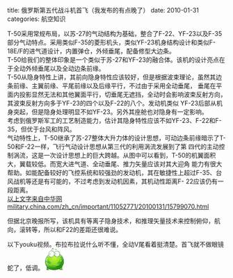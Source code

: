 title: 俄罗斯第五代战斗机首飞（我发布的有点晚了）
date: 2010-01-31
categories: 航空知识

T-50采用常规布局，以苏-27的气动结构为基础，整合了F-22、YF-23以及F-35部分气动特点。采用类似F-35的菱形机头，类似YF-23机身结构设计和类似F-18E/F的进气道设计，内置弹仓，外倾垂尾，配备修型大边条。  
T-50给我们的整体印象是一个类似于苏-27和YF-23的融合体。该机的设计亮点在于全动外倾垂尾以及全动边条前缘。  
T-50从隐身特性上讲，其前向隐身特性应该较好，但是根据波束理论，虽然其边条前缘、主翼前缘、平尾前缘以及后缘平行，不过由于采用全动垂尾， 垂尾在平面内投影显然无法和其他翼面平行，切垂尾无遮挡，全动时会影响波束反射方向，其波束反射方向多于YF-23的四个以及F-22的八个。发动机类似 YF-23后部从机身突起，但是隐身处理明显不如YF-23。另外其座舱也对隐身有一定影响。  
考虑到俄罗斯军工的工艺制造能力，估计其隐身特性应该不如YF-23、F-22和F-35，但优于台风和阵风。  
气动特性上，T-50继承了苏-27整体大升力体的设计思想，可动边条前缘暗示了T-50和F-22一样，飞行气动设计思想从第三代的利用涡流发展到了第 四代的主动控制涡流，这是一次设计思想上的巨大跨越。从图中可以看到，T-50的机翼面积大，翼载较低。而宽大进气道、全动垂尾、推力矢量应该对其大迎角 能力有很大帮助。如能配备较好的飞控系统和较强劲的发动机，其在敏捷性上超过F-35、台风战机等还是有可能的，不过考虑到发动机因素，其机动性距离F- 22应该仍有一段距离。  
[以上文字来自中华网military.china.com/zh\_cn/important/11052771/20100131/15799070.html](http://military.china.com/zh_cn/important/11052771/20100131/15799070.html)  
  
但据北京晚报所写，该机具有等离子隐身技术，和推理矢量技术来控制俯仰，航向，滚转等，所以和F22的差距还很难说。  
  
  
以下youku视频。布拉布拉说什么听不懂，全动V尾看着挺清楚。首飞就不做眼镜蛇了，低调。![](images/w_0001.gif)
